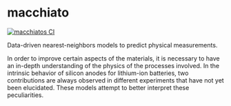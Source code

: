 # macchiato

[![macchiatos CI](https://github.com/fernandezfran/macchiato/actions/workflows/CI.yml/badge.svg)](https://github.com/fernandezfran/macchiato/actions/workflows/CI.yml)

Data-driven nearest-neighbors models to predict physical measurements.

In order to improve certain aspects of the materials, it is necessary to have 
an in-depth understanding of the physics of the processes involved. In the 
intrinsic behavior of silicon anodes for lithium-ion batteries, two 
contributions are always observed in different experiments that have not yet 
been elucidated. These models attempt to better interpret these peculiarities.

